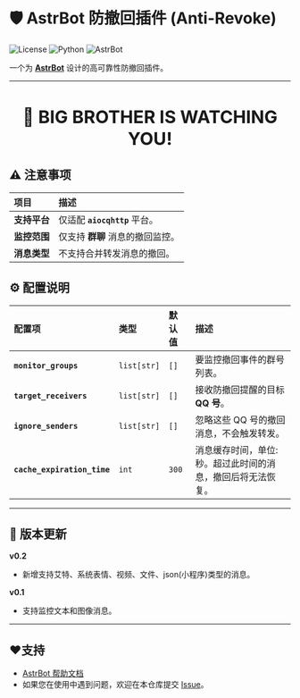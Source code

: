 # 🛡️ AstrBot 防撤回插件 (Anti-Revoke)

![License](https://img.shields.io/badge/license-MIT-green)
![Python](https://img.shields.io/badge/python-3.11+-blue.svg)
![AstrBot](https://img.shields.io/badge/framework-AstrBot-orange)

一个为 [**AstrBot**]([AstrBot](https://github.com/AstrBotDevs/AstrBot)) 设计的高可靠性防撤回插件。

---

**<div align="center">**    <h2>👀 BIG BROTHER IS WATCHING YOU!</h2> </div>
------------------------------------

## ⚠️ 注意事项

| 项目               | 描述                                                                                                                       |
| :----------------- | :------------------------------------------------------------------------------------------------------------------------- |
| **支持平台** | 仅适配 **`aiocqhttp`** 平台。                                                                                             |
| **监控范围** | 仅支持 **群聊** 消息的撤回监控。                                                                                      |
| **消息类型** | 不支持合并转发消息的撤回。 |

## ⚙️ 配置说明

| 配置项                              | 类型          | 默认值  | 描述                                                         |
| :---------------------------------- | :------------ | :------ | :----------------------------------------------------------- |
| **`monitor_groups`**        | `list[str]` | `[]`  | 要监控撤回事件的群号列表。                                   |
| **`target_receivers`**      | `list[str]` | `[]`  | 接收防撤回提醒的目标**QQ 号**。                     |
| **`ignore_senders`**        | `list[str]` | `[]`  | 忽略这些 QQ 号的撤回消息，不会触发转发。             |
| **`cache_expiration_time`** | `int`       | `300` | 消息缓存时间，单位: 秒。超过此时间的消息，撤回后将无法恢复。 |

---


## 📅 版本更新

**v0.2**

* 新增支持艾特、系统表情、视频、文件、json(小程序)类型的消息。

**v0.1**

* 支持监控文本和图像消息。

---

## ❤️支持

* [AstrBot 帮助文档](https://astrbot.app)
* 如果您在使用中遇到问题，欢迎在本仓库提交 [Issue](https://github.com/Foolllll-J/astrbot_plugin_anti_revoke/issues)。

